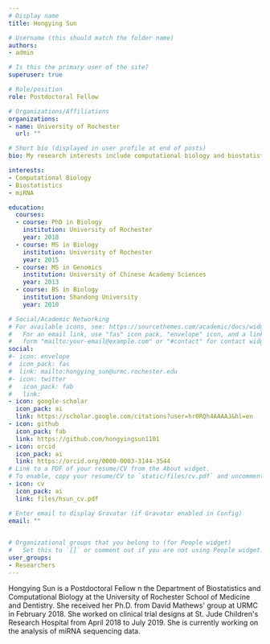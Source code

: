 ```yaml
---
# Display name
title: Hongying Sun

# Username (this should match the folder name)
authors:
- admin

# Is this the primary user of the site?
superuser: true

# Role/position
role: Postdoctoral Fellow

# Organizations/Affiliations
organizations:
- name: University of Rochester
  url: ""

# Short bio (displayed in user profile at end of posts)
bio: My research interests include computational biology and biostatistics.

interests:
- Computational Biology
- Biostatistics
- miRNA

education:
  courses:
  - course: PhD in Biology
    institution: University of Rochester
    year: 2018
  - course: MS in Biology
    institution: University of Rochester
    year: 2015
  - course: MS in Genomics
    institution: University of Chinese Academy Sciences
    year: 2013
  - course: BS in Biology
    institution: Shandong University
    year: 2010

# Social/Academic Networking
# For available icons, see: https://sourcethemes.com/academic/docs/widgets/#icons
#   For an email link, use "fas" icon pack, "envelope" icon, and a link in the
#   form "mailto:your-email@example.com" or "#contact" for contact widget.
social:
#- icon: envelope
#  icon_pack: fas
#  link: mailto:hongying_sun@urmc.rochester.edu
#- icon: twitter
#   icon_pack: fab
#   link: 
- icon: google-scholar
  icon_pack: ai
  link: https://scholar.google.com/citations?user=hr0RQh4AAAAJ&hl=en
- icon: github
  icon_pack: fab
  link: https://github.com/hongyingsun1101
- icon: orcid
  icon_pack: ai
  link: https://orcid.org/0000-0003-3144-3544
# Link to a PDF of your resume/CV from the About widget.
# To enable, copy your resume/CV to `static/files/cv.pdf` and uncomment the lines below.  
- icon: cv
  icon_pack: ai
  link: files/hsun_cv.pdf

# Enter email to display Gravatar (if Gravatar enabled in Config)
email: ""
  

# Organizational groups that you belong to (for People widget)
#   Set this to `[]` or comment out if you are not using People widget.
user_groups:
- Researchers
---
```


Hongying Sun is a Postdoctoral Fellow n the Department of Biostatistics and Computational Biology at the University of Rochester School of Medicine and Dentistry. She received her Ph.D. from David Mathews' group at URMC in February 2018.  She worked on clinical trial designs at St. Jude Children's Research Hospital from April 2018 to July 2019.  She is currently working on the analysis of miRNA sequencing data. 
